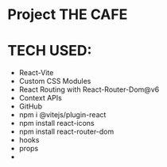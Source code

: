# Project THE CAFE


# TECH USED:
- React-Vite
- Custom CSS Modules
- React Routing with React-Router-Dom@v6
- Context APIs
- GitHub
- npm i @vitejs/plugin-react
- npm install react-icons 
- npm install react-router-dom
- hooks
- props
- 



